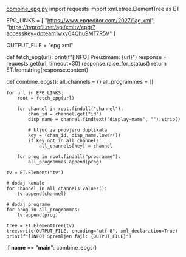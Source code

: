 [combine_epg.py](https://github.com/user-attachments/files/22571784/combine_epg.py)
import requests
import xml.etree.ElementTree as ET

EPG_LINKS = [
    "https://www.epgeditor.com/2027/1ag.xml",
    "https://tvprofil.net/api/xmltv/epg/?accessKey=dpteam1wxy64Qhu9MT7R5V"
]

OUTPUT_FILE = "epg.xml"


def fetch_epg(url):
    print(f"[INFO] Preuzimam: {url}")
    response = requests.get(url, timeout=30)
    response.raise_for_status()
    return ET.fromstring(response.content)


def combine_epgs():
    all_channels = {}
    all_programmes = []

    for url in EPG_LINKS:
        root = fetch_epg(url)

        for channel in root.findall("channel"):
            chan_id = channel.get("id")
            disp_name = channel.findtext("display-name", "").strip()

            # ključ za provjeru duplikata
            key = (chan_id, disp_name.lower())
            if key not in all_channels:
                all_channels[key] = channel

        for prog in root.findall("programme"):
            all_programmes.append(prog)

    tv = ET.Element("tv")

    # dodaj kanale
    for channel in all_channels.values():
        tv.append(channel)

    # dodaj programe
    for prog in all_programmes:
        tv.append(prog)

    tree = ET.ElementTree(tv)
    tree.write(OUTPUT_FILE, encoding="utf-8", xml_declaration=True)
    print(f"[INFO] Spremljen fajl: {OUTPUT_FILE}")


if __name__ == "__main__":
    combine_epgs()
